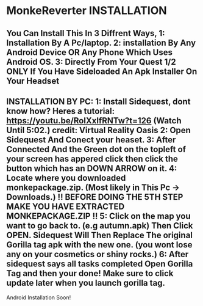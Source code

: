 # MonkeReverter INSTALLATION
You Can Install This In 3 Diffrent Ways, 1: Installation By A Pc/laptop. 2: installation By Any Android Device OR Any Phone Which Uses Android OS. 3: Directly From Your Quest 1/2 ONLY If You Have Sideloaded An Apk Installer On Your Headset
----------------------------------------------------------------------------------------------------------------------------------------------------------------------------------
INSTALLATION BY PC:
1: Install Sidequest, dont know how? Heres a tutorial: https://youtu.be/RoIXxIfRNTw?t=126 (Watch Until 5:02.) credit: Virtual Reality Oasis
2: Open Sidequest And Conect your heaset.
3: After Connected And the Green dot on the topleft of your screen has appered click then click the button which has an DOWN ARROW on it.
4: Locate where you downloaded monkepackage.zip. (Most likely in This Pc -> Downloads.)
!! BEFORE DOING THE 5TH STEP MAKE YOU HAVE EXTRACTED MONKEPACKAGE.ZIP !!
5: Click on the map you want to go back to. (e.g autumn.apk) Then Click OPEN. Sidequest Will Then Replace The original Gorilla tag apk with the new one. (you wont lose any on your cosmetics or shiny rocks.) 
6: After sidequest says all tasks completed Open Gorilla Tag and then your done! Make sure to click update later when you launch gorilla tag.
----------------------------------------------------------------------------------------------------------------------------------------------------------------------------------
Android Installation Soon!
